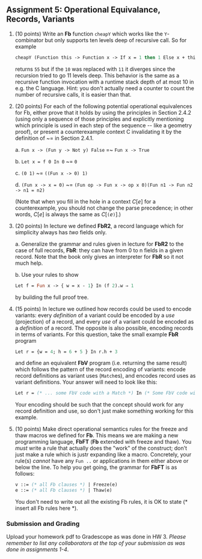 ## Assignment 5: Operational Equivalance, Records, Variants


1.  (10 points) Write an **Fb** function `cheapY` which works like the `Y`-combinator but only supports ten levels deep of recursive call. So for example

    ```ocaml
    cheapY (Function this -> Function x -> If x = 1 then 1 Else x + this (x-1)) 10
    ```

    returns `55` but if the `10` was replaced with `11` it diverges since the recursion tried to go 11 levels deep. This behavior is the same as a recursive function invocation with a runtime stack depth of at most 10 in e.g. the C language. Hint: you don't actually need a counter to count the number of recursive calls, it is easier than that.


2. (20 points) For each of the following potential operational equivalences for Fb, either prove that it holds by using the principles in Section 2.4.2 (using only a sequence of those principles and explicitly mentioning which principle is used in each step of the sequence -- like a geometry proof), or present a counterexample context C invalidating it by the definition of ~= in Section 2.4.1.

     a. `Fun x -> (Fun y -> Not y) False` =~ `Fun x -> True`

     b. `Let x = f 0 In 0` ~= `0`

     c. `(0 1)` ~= `((Fun x -> 0) 1)`

     d. `(Fun x -> x = 0)` ~= `(Fun op -> Fun x -> op x 0)(Fun n1 -> Fun n2 -> n1 = n2)`

    (Note that when you fill in the hole in a context *C*[*e*] for a counterexample, you should not change the parse precedence; in other words,  *C*[*e*] is always the same as *C*[`(`*e*`)`].)
  
3.  (20 points)  In lecture we defined **FbR2**, a record language which for simplicity always has *two* fields only.  

     a. Generalize the grammar and rules given in lecture for **FbR2** to the case of full records, **FbR**: they can have from 0 to n fields in a given record.  Note that the book only gives an interpreter for **FbR** so it not much help.
     
     b. Use your rules to show 
     ```ocaml
     Let f = Fun x -> { w = x - 1} In (f 2).w ⇒ 1
     ```
     by building the full proof tree.

4.  (15 points) In lecture we outlined how records could be used to encode variants: every *definition* of a variant could be encoded by a *use* (projection) of a record, and every *use* of a variant could be encoded as a *definition* of a record.  The opposite is also possible, encoding records in terms of variants.  For this question, take the small example **FbR** program

    ```ocaml
    Let r = {w = 4; h = 6 + 5 } In r.h + 3
    ```

    and define an equivalent **FbV** program (i.e. returning the same result) which follows the  pattern of the record encoding of variants: encode record definitions as variant uses (`Match`es), and encodes record uses as variant definitions.  Your answer will need to look like this:

    ```ocaml
    Let r = (* ... some FbV code with a Match *) In (* Some FbV code with a variant definition *)+ 3
    ```

    Your encoding should be such that the concept should work for any record definition and use, so don't just make something working for this example.

5. (10 points) Make direct operational semantics rules for the freeze and thaw macros we defined for **Fb**. This means we are making a new programming language, **FbFT** (**Fb** extended with freeze and thaw).  You _must_ write a rule that actually does the "work" of the construct; don't just make a rule which is justr expanding like a macro.  Concretely, your rule(s) *cannot* have any `Fun ..` or applications in them either above or below the line.  To help you get going, the grammar for **FbFT** is as follows:

    ```ocaml
    v ::= (* all Fb clauses *) | Freeze(e) 
    e ::= (* all Fb clauses *) | Thaw(e)
    ```
    You don't need to write out all the existing Fb rules, it is OK to state (* insert all Fb rules here *).


### Submission and Grading

Upload your homework pdf to Gradescope as was done in HW 3. *Please remember to list any collaborators at the top of your submission as was done in assignments 1-4*.